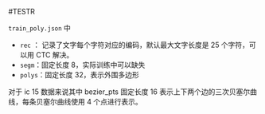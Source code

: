 #TESTR

`train_poly.json` 中

- `rec` ： 记录了文字每个字符对应的编码，默认最大文字长度是 25 个字符，可以用 CTC 解决。
- `segm`：固定长度 8，实际训练中可以缺失
- `polys`：固定长度 32，表示外围多边形

对于 ic 15 数据来说其中 bezier_pts 固定长度 16 表示上下两个边的三次贝塞尔曲线，每条贝塞尔曲线使用 4 个点进行表示。